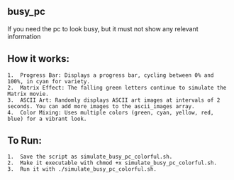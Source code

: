 ## busy_pc

If you need the pc to look busy, but it must not show any relevant information

## How it works:

	1.	Progress Bar: Displays a progress bar, cycling between 0% and 100%, in cyan for variety.
	2.	Matrix Effect: The falling green letters continue to simulate the Matrix movie.
	3.	ASCII Art: Randomly displays ASCII art images at intervals of 2 seconds. You can add more images to the ascii_images array.
	4.	Color Mixing: Uses multiple colors (green, cyan, yellow, red, blue) for a vibrant look.

## To Run:

	1.	Save the script as simulate_busy_pc_colorful.sh.
	2.	Make it executable with chmod +x simulate_busy_pc_colorful.sh.
	3.	Run it with ./simulate_busy_pc_colorful.sh.
